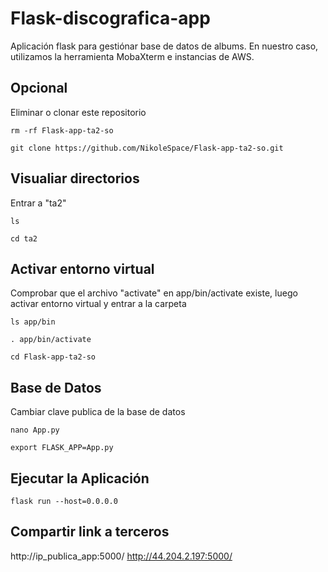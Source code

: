 # Flask-discografica-app
Aplicación flask para gestiónar base de datos de albums. En nuestro caso, utilizamos la herramienta MobaXterm e instancias de AWS.

## Opcional
Eliminar o clonar este repositorio
```
rm -rf Flask-app-ta2-so
```
```
git clone https://github.com/NikoleSpace/Flask-app-ta2-so.git
```
## Visualiar directorios
Entrar a "ta2"
```
ls
```
```
cd ta2
```
## Activar entorno virtual
Comprobar que el archivo "activate" en app/bin/activate existe, luego
activar entorno virtual y entrar a la carpeta
```
ls app/bin
```
```
. app/bin/activate
```
```
cd Flask-app-ta2-so
```
## Base de Datos
Cambiar clave publica de la base de datos
```
nano App.py
```
```
export FLASK_APP=App.py
```
## Ejecutar la Aplicación
```
flask run --host=0.0.0.0
```
## Compartir link a terceros
http://ip_publica_app:5000/
http://44.204.2.197:5000/
